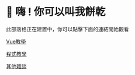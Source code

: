 # 👋 嗨 ! 你可以叫我餅乾

此部落格正在建置中，你可以點擊下面的連結開始觀看

[Vue教學](/vue/index)

[程式教學](/code/index)

[其他雜談](/others/index)